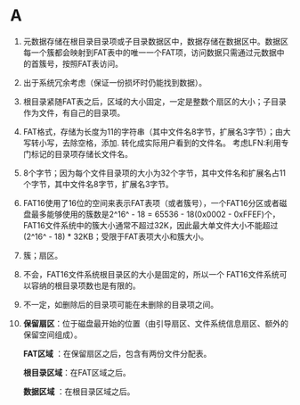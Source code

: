 # A

1. 元数据存储在根目录目录项或子目录数据区中，数据存储在数据区中。数据区每一个簇都会映射到FAT表中的唯一一个FAT项，访问数据只需通过元数据中的首簇号，按照FAT表访问。

2. 出于系统冗余考虑（保证一份损坏时仍能找到数据）。

3. 根目录紧随FAT表之后，区域的大小固定，一定是整数个扇区的大小；子目录作为文件，有自己的目录项。

4. FAT格式，存储为长度为11的字符串（其中文件名8字节，扩展名3字节）；由大写转小写，去除空格，添加. 转化成实际用户看到的文件名。
考虑LFN:利用专门标记的目录项存储长文件名。

5. 8个字节；因为每个文件目录项的大小为32个字节，其中文件名和扩展名占11个字节，其中文件名8字节，扩展名3字节。

6. FAT16使用了16位的空间来表示FAT表项（或者簇号），一个FAT16分区或者磁盘最多能够使用的簇数是2^16^ - 18 = 65536 - 18(0x0002 - 0xFFEF)个，FAT16文件系统中的簇大小通常不超过32K，因此最大单文件大小不能超过 (2^16^ - 18) * 32KB；受限于FAT表项大小和簇大小。

7. 簇；扇区。

8. 不会，FAT16文件系统根目录区的大小是固定的，所以一个 FAT16文件系统可以容纳的根目录项数也是有限的。

9. 不一定，如删除后的目录项可能在未删除的目录项之间。

10. **保留扇区**：位于磁盘最开始的位置（由引导扇区、文件系统信息扇区、额外的保留空间组成）。

    **FAT区域** ：在保留扇区之后，包含有两份文件分配表。

    **根目录区域**：在FAT区域之后。

    **数据区域** ：在根目录区域之后。